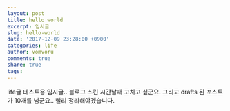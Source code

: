 ```yaml
---
layout: post
title: hello world
excerpt: 임시글
slug: hello-world
date: '2017-12-09 23:28:00 +0900'
categories: life
author: vomvoru
comments: true
share: true
tags:
---
```


life글 테스트용 임시글..
블로그 스킨 시간날때 고치고 싶군요.
그리고 drafts 된 포스트가 10개를 넘군요.. 빨리 정리해야겠습니다.